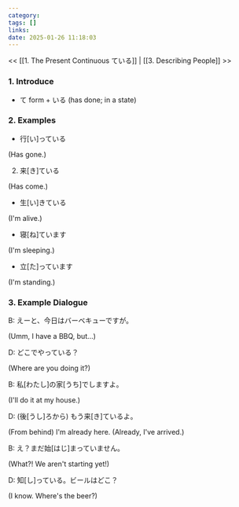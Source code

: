 ```yaml
---
category: 
tags: []
links:
date: 2025-01-26 11:18:03
---
```

<< [[1. The Present Continuous ている]] | [[3. Describing People]] >>
### 1. Introduce

- て form + いる (has done; in a state)

### 2. Examples

- 行\[い\]っている

(Has gone.)

2. 来\[き\]ている

(Has come.)

- 生\[い\]きている

(I'm alive.)

- 寝\[ね\]ています

(I'm sleeping.)

- 立\[た\]っています

(I'm standing.)

### 3. Example Dialogue

B: えーと、今日はバーベキューですが。

(Umm, I have a BBQ, but...)

D: どこでやっている？

(Where are you doing it?)

B: 私\[わたし\]の家\[うち\]でしますよ。

(I'll do it at my house.)

D: (後\[うし\]ろから) もう来\[き\]ているよ。

(From behind) I'm already here. (Already, I've arrived.)

B: え？まだ始\[はじ\]まっていません。

(What?! We aren't starting yet!)

D: 知\[し\]っている。ビールはどこ？

(I know. Where's the beer?)